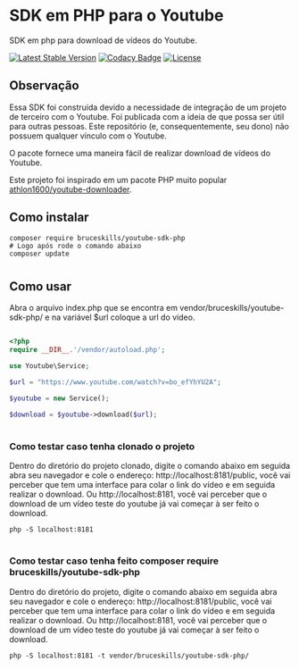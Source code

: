 # SDK em PHP para o Youtube
SDK em php para download de vídeos do Youtube.

[![Latest Stable Version](https://poser.pugx.org/bruceskills/youtube-sdk-php/v/stable)](https://packagist.org/packages/bruceskills/youtube-sdk-php)
[![Codacy Badge](https://api.codacy.com/project/badge/Grade/74ac1ae908f347dcac8a2f8b28254551)](https://www.codacy.com/manual/bru-ce/youtube-sdk-php?utm_source=github.com&amp;utm_medium=referral&amp;utm_content=bruceskills/youtube-sdk-php&amp;utm_campaign=Badge_Grade)
[![License](https://poser.pugx.org/bruceskills/youtube-sdk-php/license)](https://packagist.org/packages/bruceskills/youtube-sdk-php)

## Observação
Essa SDK foi construída devido a necessidade de integração de um projeto de terceiro com o Youtube. Foi publicada com a ideia de que possa ser útil para outras pessoas. Este repositório (e, consequentemente, seu dono) não possuem qualquer vínculo com o Youtube.

O pacote fornece uma maneira fácil de realizar download de vídeos do Youtube. 

Este projeto foi inspirado em um pacote PHP muito popular [athlon1600/youtube-downloader](https://github.com/athlon1600/youtube-downloader).


## Como instalar
```
composer require bruceskills/youtube-sdk-php
# Logo após rode o comando abaixo
composer update
```
#
## Como usar
Abra o arquivo index.php que se encontra em vendor/bruceskills/youtube-sdk-php/ e na variável $url coloque a url do vídeo.
```php

<?php
require __DIR__.'/vendor/autoload.php';

use Youtube\Service;

$url = "https://www.youtube.com/watch?v=bo_efYhYU2A";

$youtube = new Service();

$download = $youtube->download($url);

```
#
### Como testar caso tenha clonado o projeto

Dentro do diretório do projeto clonado, digite o comando abaixo em seguida abra seu navegador e cole o endereço: http://localhost:8181/public, você vai perceber que tem uma interface para colar o link do vídeo e em seguida realizar o download. Ou http://localhost:8181, você vai perceber que o download de um vídeo teste do youtube já vai começar à ser feito o download.
```
php -S localhost:8181
```
#
### Como testar caso tenha feito composer require bruceskills/youtube-sdk-php

Dentro do diretório do projeto, digite o comando abaixo em seguida abra seu navegador e cole o endereço: http://localhost:8181/public, você vai perceber que tem uma interface para colar o link do vídeo e em seguida realizar o download. Ou http://localhost:8181, você vai perceber que o download de um vídeo teste do youtube já vai começar à ser feito o download.
```
php -S localhost:8181 -t vendor/bruceskills/youtube-sdk-php/
```
